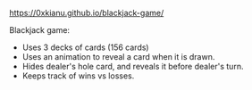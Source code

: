 https://0xkianu.github.io/blackjack-game/

Blackjack game:
- Uses 3 decks of cards (156 cards)
- Uses an animation to reveal a card when it is drawn.
- Hides dealer's hole card, and reveals it before dealer's turn.
- Keeps track of wins vs losses.
